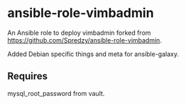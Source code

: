 # ansible-role-vimbadmin

An Ansible role to deploy vimbadmin forked from
https://github.com/Spredzy/ansible-role-vimbadmin.

Added Debian specific things and meta for ansible-galaxy.

## Requires

mysql_root_password from vault.
